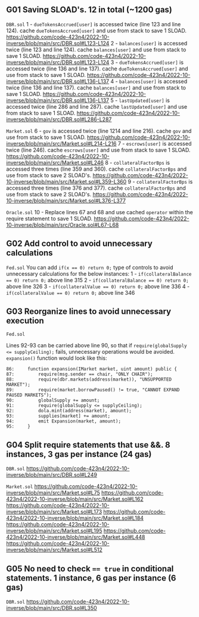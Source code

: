

## G01 Saving SLOAD's. 12 in total (~1200 gas)

```DBR.sol```
1 - ```dueTokensAccrued[user]``` is accessed twice (line 123 and line 124). cache ```dueTokensAccrued[user]``` and use from stack to save 1 SLOAD.
https://github.com/code-423n4/2022-10-inverse/blob/main/src/DBR.sol#L123-L124
2 - ```balances[user]``` is accessed twice (line 123 and line 124). cache ```balances[user]``` and use from stack to save 1 SLOAD.
https://github.com/code-423n4/2022-10-inverse/blob/main/src/DBR.sol#L123-L124
3 - ```dueTokensAccrued[user]``` is accessed twice (line 136 and line 137). cache ```dueTokensAccrued[user]``` and use from stack to save 1 SLOAD.
https://github.com/code-423n4/2022-10-inverse/blob/main/src/DBR.sol#L136-L137
4 - ```balances[user]``` is accessed twice (line 136 and line 137). cache ```balances[user]``` and use from stack to save 1 SLOAD.
https://github.com/code-423n4/2022-10-inverse/blob/main/src/DBR.sol#L136-L137
5 - ```lastUpdated[user]``` is accessed twice (line 286 and line 287). cache ```lastUpdated[user]``` and use from stack to save 1 SLOAD.
https://github.com/code-423n4/2022-10-inverse/blob/main/src/DBR.sol#L286-L287


```Market.sol```
6 - ```gov``` is accessed twice (line 1214 and line 216). cache ```gov``` and use from stack to save 1 SLOAD.
https://github.com/code-423n4/2022-10-inverse/blob/main/src/Market.sol#L214-L216
7 - ```escrows[user]``` is accessed twice (line 246). cache ```escrows[user]``` and use from stack to save 1 SLOAD.
https://github.com/code-423n4/2022-10-inverse/blob/main/src/Market.sol#L246
8 - ```collateralFactorBps``` is accessed three times (line 359 and 360). cache ```collateralFactorBps``` and use from stack to save 2 SLOAD's.
https://github.com/code-423n4/2022-10-inverse/blob/main/src/Market.sol#L359-L360
9 - ```collateralFactorBps``` is accessed three times (line 376 and 377). cache ```collateralFactorBps``` and use from stack to save 2 SLOAD's.
https://github.com/code-423n4/2022-10-inverse/blob/main/src/Market.sol#L376-L377


```Oracle.sol```
10 - Replace lines 67 and 68 and use cached ```operator``` within the require statement to save 1 SLOAD.
https://github.com/code-423n4/2022-10-inverse/blob/main/src/Oracle.sol#L67-L68




## G02 Add control to avoid unnecessary calculations

```Fed.sol```
You can add ```if(x == 0) return 0;``` type of controls to avoid unnecessary calculations for the below instances:
1 - ```if(collateralBalance == 0) return 0;``` above line 315
2 - ```if(collateralBalance == 0) return 0;``` above line 326
3 - ```if(collateralValue == 0) return 0;```   above line 336
4 - ```if(collateralValue == 0) return 0;```   above line 346




## G03 Reorganize lines to avoid unnecessary execution

```Fed.sol```

Lines 92-93 can be carried above line 90, so that if ```require(globalSupply <= supplyCeiling);``` fails, unnecessary operations would be avoided.
```expansion()``` function would look like this:
~~~
86:     function expansion(IMarket market, uint amount) public {
87:         require(msg.sender == chair, "ONLY CHAIR");
88:         require(dbr.markets(address(market)), "UNSUPPORTED MARKET");
89:         require(market.borrowPaused() != true, "CANNOT EXPAND PAUSED MARKETS");
90:         globalSupply += amount;
91:         require(globalSupply <= supplyCeiling);
92:         dola.mint(address(market), amount);
93:         supplies[market] += amount;
94:         emit Expansion(market, amount);
95:     }
~~~


## G04 Split require statements that use &&. 8 instances, 3 gas per instance (24 gas)

```DBR.sol```
https://github.com/code-423n4/2022-10-inverse/blob/main/src/DBR.sol#L249

```Market.sol```
https://github.com/code-423n4/2022-10-inverse/blob/main/src/Market.sol#L75
https://github.com/code-423n4/2022-10-inverse/blob/main/src/Market.sol#L162
https://github.com/code-423n4/2022-10-inverse/blob/main/src/Market.sol#L173
https://github.com/code-423n4/2022-10-inverse/blob/main/src/Market.sol#L184
https://github.com/code-423n4/2022-10-inverse/blob/main/src/Market.sol#L195
https://github.com/code-423n4/2022-10-inverse/blob/main/src/Market.sol#L448
https://github.com/code-423n4/2022-10-inverse/blob/main/src/Market.sol#L512



## G05 No need to check ```== true``` in conditional statements. 1 instance, 6 gas per instance (6 gas)

```DBR.sol```
https://github.com/code-423n4/2022-10-inverse/blob/main/src/DBR.sol#L350
